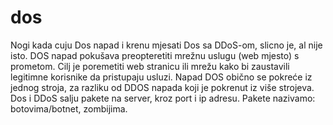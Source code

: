 # dos
Nogi kada cuju Dos napad i krenu mjesati Dos sa DDoS-om, slicno je, al nije isto.
DOS napad pokušava preopteretiti mrežnu uslugu (web mjesto) s prometom. Cilj je poremetiti web stranicu ili mrežu kako bi zaustavili legitimne korisnike da pristupaju usluzi.
Napad DOS obično se pokreće iz jednog stroja, za razliku od DDOS napada koji je pokrenut iz više strojeva.
Dos i DDoS salju pakete na server, kroz port i ip adresu.
Pakete nazivamo: botovima/botnet, zombijima.

